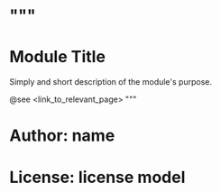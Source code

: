 """
============
Module Title
============
Simply and short description of the module's purpose.

@see <link_to_relevant_page>
"""

# Author: name <email>
# License: license model
